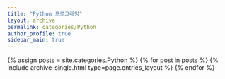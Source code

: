 ```yaml
---
title: "Python 프로그래밍"
layout: archive
permalink: categories/Python
author_profile: true
sidebar_main: true
---
```



{% assign posts = site.categories.Python %}
{% for post in posts %} {% include archive-single.html type=page.entries_layout %} {% endfor %}
